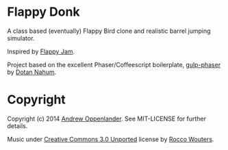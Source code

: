 # Flappy Donk

A class based (eventually) Flappy Bird clone and realistic barrel jumping simulator.

Inspired by [Flappy Jam](http://itch.io/jam/flappyjam).

Project based on the excellent Phaser/Coffeescript boilerplate, [gulp-phaser](https://github.com/jondot/gulpjs-phaser) by [Dotan Nahum](http://gplus.to/dotan).

# Copyright

Copyright (c) 2014  [Andrew Oppenlander](http://oppenlander.co). See MIT-LICENSE for further details.

Music under [Creative Commons 3.0 Unported](http://creativecommons.org/licenses/by/3.0/) license by [Rocco Wouters](www.soundcloud.com/roccow).
